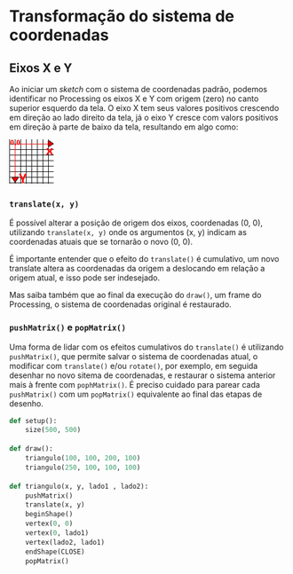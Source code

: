 # Transformação do sistema de coordenadas

## Eixos X e Y

Ao iniciar um *sketch* com o sistema de coordenadas padrão, podemos identificar no 
Processing os eixos X e Y com origem (zero) no canto superior esquerdo da tela. O eixo X tem seus valores positivos crescendo em direção ao lado direito da tela, já o eixo Y cresce com valors positivos em direção à parte de baixo da tela, resultando em algo como:

![Coordenadas X e Y](assets/coordenadas.jpg)

### `translate(x, y)`

É possível alterar a posição de origem dos eixos, coordenadas (0, 0), utilizando `translate(x, y)` onde os argumentos (x, y) indicam as coordenadas atuais que se tornarão o novo (0, 0).

É importante entender que o efeito do `translate()` é cumulativo, um novo translate altera as coordenadas da origem a deslocando em relação a origem atual, e isso pode ser indesejado.

Mas saiba também que ao final da execução do `draw()`, um frame do Processing, o sistema de coordenadas original é restaurado.

### `pushMatrix()` e `popMatrix()`

Uma forma de lidar com os efeitos cumulativos do `translate()` é utilizando `pushMatrix()`, que permite salvar o sistema de coordenadas atual, o modificar com `translate()` e/ou `rotate()`, por exemplo, em seguida desenhar no novo sitema de coordenadas, e restaurar o sistema anterior mais à frente com `pophMatrix()`. É preciso cuidado para parear cada `pushMatrix()` com um `popMatrix()` equivalente ao final das etapas de desenho.

```python
def setup():
    size(500, 500)
    
def draw():
    triangulo(100, 100, 200, 100)
    triangulo(250, 100, 100, 100)

def triangulo(x, y, lado1 , lado2):
    pushMatrix() 
    translate(x, y)
    beginShape()
    vertex(0, 0)
    vertex(0, lado1)
    vertex(lado2, lado1)
    endShape(CLOSE) 
    popMatrix() 
```


